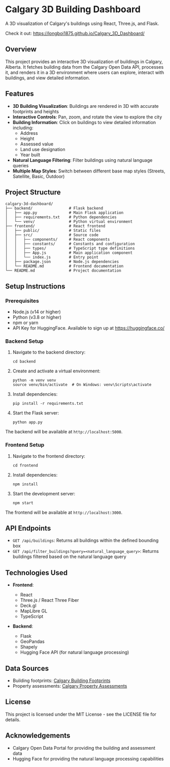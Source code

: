 # Calgary 3D Building Dashboard

A 3D visualization of Calgary's buildings using React, Three.js, and Flask.

Check it out: https://longboi1875.github.io/Calgary_3D_Dashboard/

## Overview

This project provides an interactive 3D visualization of buildings in Calgary, Alberta. It fetches building data from the Calgary Open Data API, processes it, and renders it in a 3D environment where users can explore, interact with buildings, and view detailed information.

## Features

- **3D Building Visualization**: Buildings are rendered in 3D with accurate footprints and heights
- **Interactive Controls**: Pan, zoom, and rotate the view to explore the city
- **Building Information**: Click on buildings to view detailed information including:
  - Address
  - Height
  - Assessed value
  - Land use designation
  - Year built
- **Natural Language Filtering**: Filter buildings using natural language queries
- **Multiple Map Styles**: Switch between different base map styles (Streets, Satellite, Basic, Outdoor)

## Project Structure

```
calgary-3d-dashboard/
├── backend/                # Flask backend
│   ├── app.py              # Main Flask application
│   ├── requirements.txt    # Python dependencies
│   └── venv/               # Python virtual environment
├── frontend/               # React frontend
│   ├── public/             # Static files
│   ├── src/                # Source code
│   │   ├── components/     # React components
│   │   ├── constants/      # Constants and configuration
│   │   ├── types/          # TypeScript type definitions
│   │   ├── App.js          # Main application component
│   │   └── index.js        # Entry point
│   ├── package.json        # Node.js dependencies
│   └── README.md           # Frontend documentation
└── README.md               # Project documentation
```

## Setup Instructions

### Prerequisites

- Node.js (v14 or higher)
- Python (v3.8 or higher)
- npm or yarn
- API Key for HuggingFace. Available to sign up at https://huggingface.co/

### Backend Setup

1. Navigate to the backend directory:
   ```
   cd backend
   ```

2. Create and activate a virtual environment:
   ```
   python -m venv venv
   source venv/bin/activate  # On Windows: venv\Scripts\activate
   ```

3. Install dependencies:
   ```
   pip install -r requirements.txt
   ```

4. Start the Flask server:
   ```
   python app.py
   ```

The backend will be available at `http://localhost:5000`.

### Frontend Setup

1. Navigate to the frontend directory:
   ```
   cd frontend
   ```

2. Install dependencies:
   ```
   npm install
   ```

3. Start the development server:
   ```
   npm start
   ```

The frontend will be available at `http://localhost:3000`.

## API Endpoints

- `GET /api/buildings`: Returns all buildings within the defined bounding box
- `GET /api/filter_buildings?query=<natural_language_query>`: Returns buildings filtered based on the natural language query

## Technologies Used

- **Frontend**:
  - React
  - Three.js / React Three Fiber
  - Deck.gl
  - MapLibre GL
  - TypeScript

- **Backend**:
  - Flask
  - GeoPandas
  - Shapely
  - Hugging Face API (for natural language processing)

## Data Sources

- Building footprints: [Calgary Building Footprints](https://data.calgary.ca/Government/Building-Footprints/cchr-krqg)
- Property assessments: [Calgary Property Assessments](https://data.calgary.ca/Government/Property-Assessments/4bsw-nn7w)

## License

This project is licensed under the MIT License - see the LICENSE file for details.

## Acknowledgements

- Calgary Open Data Portal for providing the building and assessment data
- Hugging Face for providing the natural language processing capabilities 
